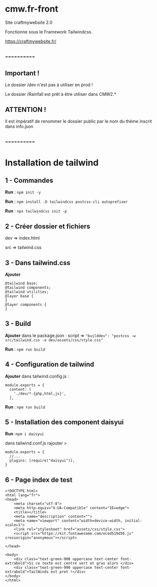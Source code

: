 # cmw.fr-front

Site craftmywebsite 2.0 

Fonctionne sous le Framework Tailwindcss.


https://craftmywebsite.fr/

## ----------

## Important !
Le dossier /dev n'est pas à utiliser en prod !

Le dossier /Rainfall est prêt à être utiliser dans CMW2.* 

## ATTENTION !
Il est impératif de renommer le dossier public par le nom du thème inscrit dans info.json

## ----------

# Installation de tailwind

## 1 - Commandes
**Run** : `npm init -y `

**Run** : `npm install -D tailwindcss postcss-cli autoprefixer`

**Run** : `npx tailwindcss init -p`

## 2 - Créer dossier et fichiers
dev => index.html

src => tailwind.css

## 3 - Dans tailwind.css
**Ajouter** 
```
@tailwind base;
@tailwind components;
@tailwind utilities;
@layer base {
}
@layer components {
}
```

## 3 - Build
**Ajouter** dans le package.json : script => 
``"builddev": "postcss -w src/tailwind.css -o dev/assets/css/style.css"``

**Run** : ``npm run build``

## 4 - Configuration de tailwind
**Ajouter** dans tailwind.config.js : 

```
module.exports = {
  content: [
    './dev/*.{php,html,js}',
  ],
```

**Run** : `npm run build`

## 5 - Installation des component daisyui
**Run** :``npm i daisyui``

dans tailwind.conf.js rajouter >

```
module.exports = {
  //...
  plugins: [require("daisyui")],
}
```

## 6 - Page index de test

```
<!DOCTYPE html>
<html lang="fr">
<head>
    <meta charset="utf-8">
    <meta http-equiv="X-UA-Compatible" content="IE=edge">
    <title></title>
    <meta name="description" content="">
    <meta name="viewport" content="width=device-width, initial-scale=1">
    <link rel="stylesheet" href="assets/css/style.css">
    <script src="https://kit.fontawesome.com/eced519d56.js" crossorigin="anonymous"></script>

</head>

<body>
    <div class="text-green-900 uppercase text-center font-extrabold">Si ce texte est centré vert et gras alors </div>
    <div class="text-green-900 uppercase text-center font-extrabold">TailWinds est pret !</div>
</body>
</html>
```
